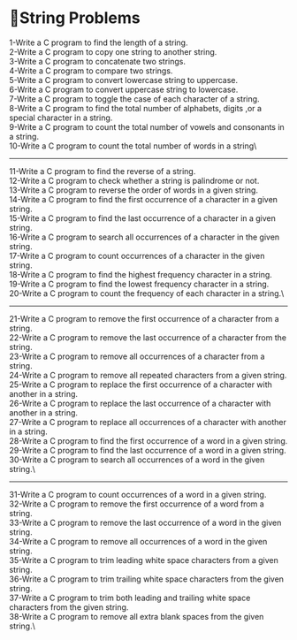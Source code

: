 # 🎃String Problems

1-Write a C program to find the length of a string.\
2-Write a C program to copy one string to another string.\
3-Write a C program to concatenate two strings.\
4-Write a C program to compare two strings.\
5-Write a C program to convert lowercase string to uppercase.\
6-Write a C program to convert uppercase string to lowercase.\
7-Write a C program to toggle the case of each character of a string.\
8-Write a C program to find the total number of alphabets, digits ,or a special character in a string.\
9-Write a C program to count the total number of vowels and consonants in a string.\
10-Write a C program to count the total number of words in a string\

---

11-Write a C program to find the reverse of a string.\
12-Write a C program to check whether a string is palindrome or not.\
13-Write a C program to reverse the order of words in a given string.\
14-Write a C program to find the first occurrence of a character in a given string.\
15-Write a C program to find the last occurrence of a character in a given string.\
16-Write a C program to search all occurrences of a character in the given string.\
17-Write a C program to count occurrences of a character in the given string.\
18-Write a C program to find the highest frequency character in a string.\
19-Write a C program to find the lowest frequency character in a string.\
20-Write a C program to count the frequency of each character in a string.\

---

21-Write a C program to remove the first occurrence of a character from a string.\
22-Write a C program to remove the last occurrence of a character from the string.\
23-Write a C program to remove all occurrences of a character from a string.\
24-Write a C program to remove all repeated characters from a given string.\
25-Write a C program to replace the first occurrence of a character with another in a string.\
26-Write a C program to replace the last occurrence of a character with another in a string.\
27-Write a C program to replace all occurrences of a character with another in a string.\
28-Write a C program to find the first occurrence of a word in a given string.\
29-Write a C program to find the last occurrence of a word in a given string.\
30-Write a C program to search all occurrences of a word in the given string.\

---

31-Write a C program to count occurrences of a word in a given string.\
32-Write a C program to remove the first occurrence of a word from a string.\
33-Write a C program to remove the last occurrence of a word in the given string.\
34-Write a C program to remove all occurrences of a word in the given string.\
35-Write a C program to trim leading white space characters from a given string.\
36-Write a C program to trim trailing white space characters from the given string.\
37-Write a C program to trim both leading and trailing white space characters from the given string.\
38-Write a C program to remove all extra blank spaces from the given string.\
